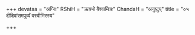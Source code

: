 +++
devataa = "अग्निः"
RShiH = "ऋषभो वैश्वामित्रः"
ChandaH = "अनुष्टुप्"
title = "०५ दीदिवांसमपूर्व्यं वस्वीभिरस्य"

+++
